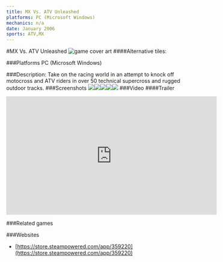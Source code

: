```yaml
---
title: MX Vs. ATV Unleashed
platforms: PC (Microsoft Windows)
mechanics: n/a
date: January 2006
sports: ATV,MX
---
```

#MX Vs. ATV Unleashed
![game cover art](//images.igdb.com/igdb/image/upload/t_cover_big/vpnn2qmyqb6ls6ussvbc.jpg "Logo Title Text 1")
####Alternative tiles:

###Platforms
PC (Microsoft Windows)

###Description:
Take on the racing world in an attempt to knock off motocross and ATV riders in over 50 technical supercross and rugged outdoor tracks.
###Screenshots
<a target="_blank" rel="noopener noreferrer" href="//images.igdb.com/igdb/image/upload/t_cover_big/ecwmifg0ix7grotddkl2.jpg"><img src="//images.igdb.com/igdb/image/upload/t_thumb/ecwmifg0ix7grotddkl2.jpg"/></a><a target="_blank" rel="noopener noreferrer" href="//images.igdb.com/igdb/image/upload/t_cover_big/xlwonjjvt942i9f6nvd8.jpg"><img src="//images.igdb.com/igdb/image/upload/t_thumb/xlwonjjvt942i9f6nvd8.jpg"/></a><a target="_blank" rel="noopener noreferrer" href="//images.igdb.com/igdb/image/upload/t_cover_big/dn1uek7xoc5nb2tdsjnt.jpg"><img src="//images.igdb.com/igdb/image/upload/t_thumb/dn1uek7xoc5nb2tdsjnt.jpg"/></a><a target="_blank" rel="noopener noreferrer" href="//images.igdb.com/igdb/image/upload/t_cover_big/hsqsp5qcymiaocmrevam.jpg"><img src="//images.igdb.com/igdb/image/upload/t_thumb/hsqsp5qcymiaocmrevam.jpg"/></a><a target="_blank" rel="noopener noreferrer" href="//images.igdb.com/igdb/image/upload/t_cover_big/o5ve9awqrmkdpqlpksx6.jpg"><img src="//images.igdb.com/igdb/image/upload/t_thumb/o5ve9awqrmkdpqlpksx6.jpg"/></a>
###Video
####Trailer

<iframe width="560" height="315" src="https://www.youtube.com/embed/X40mG5Zh8AQ" frameborder="0" allowfullscreen></iframe>

###Related games

###Websites
* [https://store.steampowered.com/app/359220](https://store.steampowered.com/app/359220)
